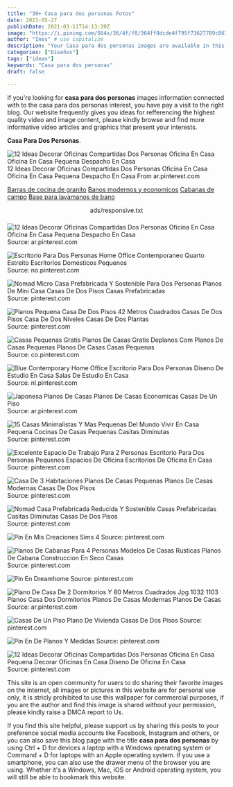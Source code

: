 ```yaml
---
title: "30+ Casa para dos personas Fotos"
date: 2021-05-27
publishDate: 2021-03-11T14:13:39Z
image: "https://i.pinimg.com/564x/36/4f/f8/364ff8dcde4f795f73627789c8670d15.jpg"
author: "Ines" # use capitalize
description: "Your Casa para dos personas images are available in this site. Casa para dos personas are a topic that is being searched for and liked by netizens now. You can Download the Casa para dos personas files here. Download all royalty-free photos."
categories: ["Diseños"]
tags: ["ideas"]
keywords: "Casa para dos personas"
draft: false

---
```


If you're looking for **casa para dos personas** images information connected with to the casa para dos personas interest, you have pay a visit to the right  blog.  Our website frequently  gives you  ideas  for refferencing  the highest  quality video and image  content, please kindly browse and find more informative video articles and graphics  that present your interests.

**Casa Para Dos Personas**. 

![12 Ideas Decorar Oficinas Compartidas Dos Personas Oficina En Casa Oficina En Casa Pequena Despacho En Casa](https://i.pinimg.com/originals/11/5d/e7/115de78af6e2f0ee2f04ebafa5390ddb.jpg "12 Ideas Decorar Oficinas Compartidas Dos Personas Oficina En Casa Oficina En Casa Pequena Despacho En Casa")
12 Ideas Decorar Oficinas Compartidas Dos Personas Oficina En Casa Oficina En Casa Pequena Despacho En Casa From ar.pinterest.com

[Barras de cocina de granito](/barras-de-cocina-de-granito/)
[Banos modernos y economicos](/banos-modernos-y-economicos/)
[Cabanas de campo](/cabanas-de-campo/)
[Base para lavamanos de bano](/base-para-lavamanos-de-bano/)
<center><noscript><span>ads/responsive.txt</span></noscript></center>


### 

 


![12 Ideas Decorar Oficinas Compartidas Dos Personas Oficina En Casa Oficina En Casa Pequena Despacho En Casa](https://i.pinimg.com/originals/11/5d/e7/115de78af6e2f0ee2f04ebafa5390ddb.jpg "12 Ideas Decorar Oficinas Compartidas Dos Personas Oficina En Casa Oficina En Casa Pequena Despacho En Casa")
Source: ar.pinterest.com

 

![Escritorio Para Dos Personas Home Office Contemporaneo Quarto Estreito Escritorios Domesticos Pequenos](https://i.pinimg.com/originals/99/30/f7/9930f76fda1c470dbaf3a47a5fb9cf49.jpg "Escritorio Para Dos Personas Home Office Contemporaneo Quarto Estreito Escritorios Domesticos Pequenos")
Source: no.pinterest.com

 

![Nomad Micro Casa Prefabricada Y Sostenible Para Dos Personas Planos De Mini Casa Casas De Dos Pisos Casas Prefabricadas](https://i.pinimg.com/736x/9b/d2/8e/9bd28e05f8ff49c6a691d2b0c6aae461.jpg "Nomad Micro Casa Prefabricada Y Sostenible Para Dos Personas Planos De Mini Casa Casas De Dos Pisos Casas Prefabricadas")
Source: pinterest.com

 

![Planos Pequena Casa De Dos Pisos 42 Metros Cuadrados Casas De Dos Pisos Casa De Dos Niveles Casas De Dos Plantas](https://i.pinimg.com/originals/2c/2d/55/2c2d55c2fce18b674b6b3487ad5b5cc0.jpg "Planos Pequena Casa De Dos Pisos 42 Metros Cuadrados Casas De Dos Pisos Casa De Dos Niveles Casas De Dos Plantas")
Source: pinterest.com

 

![Casas Pequenas Gratis Planos De Casas Gratis Deplanos Com Planos De Casas Pequenas Planos De Casas Casas Pequenas](https://i.pinimg.com/originals/e9/c8/7c/e9c87cb2d4217d7c172e92c3c1c51a2d.jpg "Casas Pequenas Gratis Planos De Casas Gratis Deplanos Com Planos De Casas Pequenas Planos De Casas Casas Pequenas")
Source: co.pinterest.com

 

![Blue Contemporary Home Office Escritorio Para Dos Personas Diseno De Estudio En Casa Salas De Estudio En Casa](https://i.pinimg.com/originals/10/aa/54/10aa54369ff4ef3e905e4a213e497ec5.jpg "Blue Contemporary Home Office Escritorio Para Dos Personas Diseno De Estudio En Casa Salas De Estudio En Casa")
Source: nl.pinterest.com

 

![Japonesa Planos De Casas Planos De Casas Economicas Casas De Un Piso](https://i.pinimg.com/originals/71/7a/68/717a68afe7620e84842001714b2cf705.gif "Japonesa Planos De Casas Planos De Casas Economicas Casas De Un Piso")
Source: ar.pinterest.com

 

![15 Casas Minimalistas Y Mas Pequenas Del Mundo Vivir En Casa Pequena Cocinas De Casas Pequenas Casitas Diminutas](https://i.pinimg.com/originals/3d/8b/fd/3d8bfd531b3420b8cdf78f736c87f715.jpg "15 Casas Minimalistas Y Mas Pequenas Del Mundo Vivir En Casa Pequena Cocinas De Casas Pequenas Casitas Diminutas")
Source: pinterest.com

 

![Excelente Espacio De Trabajo Para 2 Personas Escritorio Para Dos Personas Pequenos Espacios De Oficina Escritorios De Oficina En Casa](https://i.pinimg.com/originals/3e/70/21/3e7021106caea8bfb0986b6978ada86d.jpg "Excelente Espacio De Trabajo Para 2 Personas Escritorio Para Dos Personas Pequenos Espacios De Oficina Escritorios De Oficina En Casa")
Source: pinterest.com

 

![Casa De 3 Habitaciones Planos De Casas Pequenas Planos De Casas Modernas Casas De Dos Pisos](https://i.pinimg.com/originals/e6/d2/94/e6d294b9351f9853da546a4d69895818.jpg "Casa De 3 Habitaciones Planos De Casas Pequenas Planos De Casas Modernas Casas De Dos Pisos")
Source: pinterest.com

 

![Nomad Casa Prefabricada Reducida Y Sostenible Casas Prefabricadas Casitas Diminutas Casas De Dos Pisos](https://i.pinimg.com/originals/1d/b8/86/1db886bef18987dfeaf2afbe273ffb9f.jpg "Nomad Casa Prefabricada Reducida Y Sostenible Casas Prefabricadas Casitas Diminutas Casas De Dos Pisos")
Source: pinterest.com

 

![Pin En Mis Creaciones Sims 4](https://i.pinimg.com/originals/81/5f/b6/815fb61c1039bfb067ab5c7da561cba8.jpg "Pin En Mis Creaciones Sims 4")
Source: pinterest.com

 

![Planos De Cabanas Para 4 Personas Modelos De Casas Rusticas Planos De Cabana Construccion En Seco Casas](https://i.pinimg.com/564x/25/f3/6a/25f36abea8ca4067c9d433f0509a9c4b.jpg "Planos De Cabanas Para 4 Personas Modelos De Casas Rusticas Planos De Cabana Construccion En Seco Casas")
Source: pinterest.com

 

![Pin En Dreamhome](https://i.pinimg.com/originals/08/18/8e/08188e3ca998ad4ac4ebf513d65fdcd0.jpg "Pin En Dreamhome")
Source: pinterest.com

 

![Plano De Casa De 2 Dormitorios Y 80 Metros Cuadrados Jpg 1032 1103 Planos Casa Dos Dormitorios Planos De Casas Modernas Planos De Casas](https://i.pinimg.com/originals/4f/c3/f3/4fc3f36443a3257f1344470945509e0c.jpg "Plano De Casa De 2 Dormitorios Y 80 Metros Cuadrados Jpg 1032 1103 Planos Casa Dos Dormitorios Planos De Casas Modernas Planos De Casas")
Source: ar.pinterest.com

 

![Casas De Un Piso Plano De Vivienda Casas De Dos Pisos](https://i.pinimg.com/originals/4e/72/e5/4e72e5aa4d376aa27342996970566b01.jpg "Casas De Un Piso Plano De Vivienda Casas De Dos Pisos")
Source: pinterest.com

 

![Pin En De Planos Y Medidas](https://i.pinimg.com/736x/0c/04/3d/0c043dc0f22658fff94cb5e9a3546da6.jpg "Pin En De Planos Y Medidas")
Source: pinterest.com

 

![12 Ideas Decorar Oficinas Compartidas Dos Personas Oficina En Casa Pequena Decorar Oficinas En Casa Diseno De Oficina En Casa](https://i.pinimg.com/564x/36/4f/f8/364ff8dcde4f795f73627789c8670d15.jpg "12 Ideas Decorar Oficinas Compartidas Dos Personas Oficina En Casa Pequena Decorar Oficinas En Casa Diseno De Oficina En Casa")
Source: pinterest.com

 

This site is an open community for users to do sharing their favorite images on the internet, all images or pictures in this website are for personal use only, it is stricly prohibited to use this wallpaper for commercial purposes, if you are the author and find this image is shared without your permission, please kindly raise a DMCA report to Us.

If you find this site helpful, please support us by sharing this posts to your preference social media accounts like Facebook, Instagram and others, or you can also save this blog page with the title **casa para dos personas** by using Ctrl + D for devices a laptop with a Windows operating system or Command + D for laptops with an Apple operating system. If you use a smartphone, you can also use the drawer menu of the browser you are using. Whether it's a Windows, Mac, iOS or Android operating system, you will still be able to bookmark this website.
